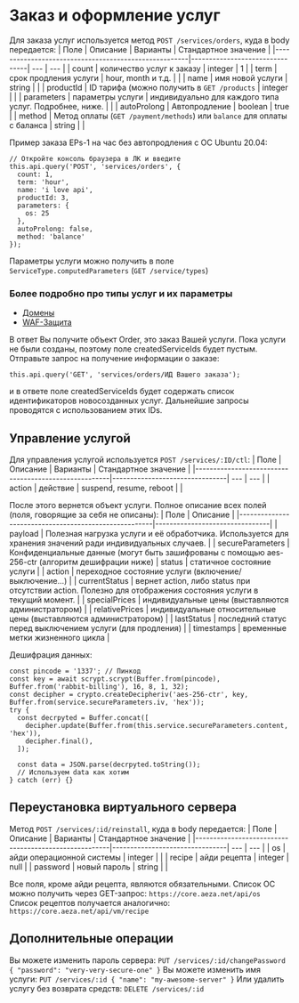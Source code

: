 # Заказ и оформление услуг

Для заказа услуг используется метод ```POST /services/orders```, куда в body передается:
| Поле | Описание | Варианты | Стандартное значение |
|------------------------------------------------------|--------------------------------| --- | --- |
| count | количество услуг к заказу | integer | 1 |
| term | срок продления услуги | hour, month и т.д. |  |
| name | имя новой услуги | string |  |
| productId | ID тарифа (можно получить в ```GET /products``` | integer | |
| parameters | параметры услуги | индивидуально для каждого типа услуг. Подробнее, ниже. |  |
| autoProlong | Автопродление | boolean | true |
| method | Метод оплаты (```GET /payment/methods```) или ```balance``` для оплаты с баланса | string |  |

Пример заказа EPs-1 на час без автопродления с ОС Ubuntu 20.04:
```
// Откройте консоль браузера в ЛК и введите
this.api.query('POST', 'services/orders', {
  count: 1,
  term: 'hour',
  name: 'i love api',
  productId: 3,
  parameters: {
    os: 25
  },
  autoProlong: false,
  method: 'balance'
});
```

Параметры услуги можно получить в поле ```ServiceType.computedParameters``` (```GET /service/types```)

### Более подробно про типы услуг и их параметры
* [Домены](/t/types/domain.md)
* [WAF-Защита](/t/types/waf.md)

В ответ Вы получите объект Order, это заказ Вашей услуги. Пока услуги не были созданы, поэтому поле createdServiceIds будет пустым. Отправьте запрос на получение информации о заказе:
```
this.api.query('GET', 'services/orders/ИД Вашего заказа');
```

и в ответе поле createdServiceIds будет содержать список идентификаторов новосозданных услуг. Дальнейшие запросы проводятся с использованием этих IDs.

## Управление услугой
Для управления услугой используется ```POST /services/:ID/ctl```:
| Поле | Описание | Варианты | Стандартное значение |
|------------------------------------------------------|--------------------------------| --- | --- |
| action | действие | suspend, resume, reboot |  |

После этого вернется объект услуги.
Полное описание всех полей (поля, говорящие за себя не описаны):
| Поле | Описание |
|------------------------------------------------------|--------------------------------|
| payload | Полезная нагрузка услуги и её обработчика. Используется для хранения значений ради индивидуальных случаев. |
| secureParameters | Конфиденциальные данные (могут быть зашифрованы с помощью aes-256-ctr (алгоритм дешифрации ниже)
| status | статичное состояние услуги |
| action | переходное состояние услуги (включение/выключение...) |
| currentStatus | вернет action, либо status при отсутствии action. Полезно для отображения состояния услуги в текущий момент. |
| specialPrices | индивидуальные цены (выставляются администратором) |
| relativePrices | индивидуальные относительные цены (выставляются администратором) |
| lastStatus | последний статус перед выключением услуги (для продления) |
| timestamps | временные метки жизненного цикла |

Дешифрация данных:
```
const pincode = '1337'; // Пинкод
const key = await scrypt.scrypt(Buffer.from(pincode), Buffer.from('rabbit-billing'), 16, 8, 1, 32);
const decipher = crypto.createDecipheriv('aes-256-ctr', key, Buffer.from(service.secureParameters.iv, 'hex'));
try {
  const decrpyted = Buffer.concat([
    decipher.update(Buffer.from(this.service.secureParameters.content, 'hex')),
    decipher.final(),
  ]);
  
  const data = JSON.parse(decrpyted.toString());
  // Используем data как хотим
} catch (err) {}
```

## Переустановка виртуального сервера

Метод ```POST /services/:id/reinstall```, куда в body передается:
| Поле | Описание | Варианты | Стандартное значение |
|------------------------------------------------------|--------------------------------| --- | --- |
| os | айди операционной системы | integer |  |
| recipe | айди рецепта | integer | null |
| password | новый пароль | string |  |

Все поля, кроме айди рецепта, являются обязательными.
Список ОС можно получить через GET-запрос: ```https://core.aeza.net/api/os```
Список рецептов получается аналогично: ```https://core.aeza.net/api/vm/recipe```

## Дополнительные операции

Вы можете изменить пароль сервера: ```PUT /services/:id/changePassword { "password": "very-very-secure-one" }```
Вы можете изменить имя услуги: ```PUT /services/:id { "name": "my-awesome-server" }```
Или удалить услугу без возврата средств: ```DELETE /services/:id```

